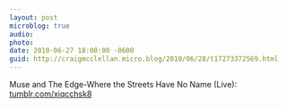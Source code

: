 ```yaml
---
layout: post
microblog: true
audio: 
photo: 
date: 2010-06-27 18:00:00 -0600
guid: http://craigmcclellan.micro.blog/2010/06/28/t17273372569.html
---
```

Muse and The Edge-Where the Streets Have No Name (Live): [tumblr.com/xiqcchsk8](http://tumblr.com/xiqcchsk8)
